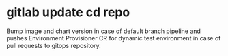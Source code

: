 # gitlab update cd repo
Bump image and chart version in case of default branch pipeline and pushes Environment Provisioner CR for dynamic test environment in case of pull requests to gitops repository.
